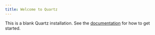 ```yaml
---
title: Welcome to Quartz
---
```


This is a blank Quartz installation.
See the [documentation](https://quartz.jzhao.xyz) for how to get started.
 